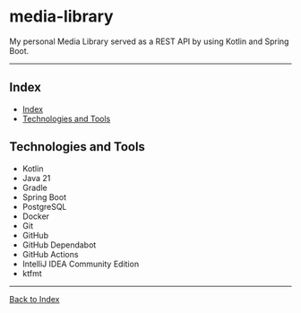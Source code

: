 # media-library
My personal Media Library served as a REST API by using Kotlin and Spring Boot.

---

## Index

- [Index](#index)
- [Technologies and Tools](#technologies-and-tools)

## Technologies and Tools

- Kotlin
- Java 21
- Gradle
- Spring Boot
- PostgreSQL
- Docker
- Git
- GitHub
- GitHub Dependabot
- GitHub Actions
- IntelliJ IDEA Community Edition
- ktfmt

---

[Back to Index](#index)
